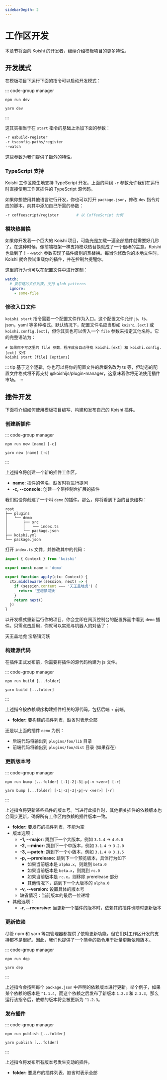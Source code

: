 ```yaml
---
sidebarDepth: 2
---
```


# 工作区开发

本章节将面向 Koishi 的开发者，继续介绍模板项目的更多特性。

## 开发模式

在模板项目下运行下面的指令可以启动开发模式：

::: code-group manager
```npm
npm run dev
```
```yarn
yarn dev
```
:::

这其实相当于在 `start` 指令的基础上添加下面的参数：

```sh
-r esbuild-register
-r tsconfig-paths/register
--watch
```

这些参数为我们提供了额外的特性。

### TypeScript 支持

Koishi 工作区原生地支持 TypeScript 开发。上面的两组 `-r` 参数允许我们在运行时直接使用工作区插件的 TypeScript 源代码。

如果你想使用其他语言进行开发，你也可以打开 `package.json`，修改 `dev` 指令对应的脚本，向其中添加自己所需的参数：

```sh
-r coffeescript/register        # 以 CoffeeScript 为例
```

### 模块热替换

如果你开发着一个巨大的 Koishi 项目，可能光是加载一遍全部插件就需要好几秒了。在这种时候，像前端框架一样支持模块热替换就成了一个很棒的主意。Koishi 也做到了！`--watch` 参数实现了插件级别的热替换。每当你修改你的本地文件时，Koishi 就会尝试重载你的插件，并在控制台提醒你。

这里的行为也可以在配置文件中进行定制：

```yaml title=koishi.yml
watch:
  # 要忽略的文件列表，支持 glob patterns
  ignore:
    - some-file
```

### 修改入口文件

`koishi start` 指令需要一个配置文件作为入口。这个配置文件允许 js，ts，json，yaml 等多种格式。默认情况下，配置文件名应当形如 `koishi.[ext]` 或 `koishi.config.[ext]`，但你其实也可以传入一个 `file` 参数来指定其他名称。它的完整语法为：

```cli
# 如果你不写这里的 file 参数，程序就会自动寻找 koishi.[ext] 和 koishi.config.[ext] 文件
koishi start [file] [options]
```

::: tip
基于这个逻辑，你也可以将你的配置文件的后缀名改为 ts 等，但动态的配置文件格式将不再支持 @koishijs/plugin-manager，这意味着你将无法使用插件市场。
:::

<!-- 此外，这个指令还支持一些额外的配置项：

- **--log-level:** 控制输出等级
- **--log-time:** 在日志中显示时间
- **--debug:** 最高等级输出的命名空间

与输出日志相关的选项请参见 [输出与日志](../service/logger.md) 一章。 -->

## 插件开发

下面将介绍如何使用模板项目编写、构建和发布自己的 Koishi 插件。

### 创建新插件

::: code-group manager
```npm
npm run new [name] [-c]
```
```yarn
yarn new [name] [-c]
```
:::

上述指令将创建一个新的插件工作区。

- **name:** 插件的包名，缺省时将进行提问
- **-c, --console:** 创建一个带控制台扩展的插件

我们假设你创建了一个叫 `demo` 的插件。那么，你将看到下面的目录结构：

```
root
├── plugins
│   └── demo
│       ├── src
│       │   └── index.ts
│       └── package.json
├── koishi.yml
└── package.json
```

打开 `index.ts` 文件，并修改其中的代码：

```ts no-extra-header
import { Context } from 'koishi'

export const name = 'demo'

export function apply(ctx: Context) {
  ctx.middleware((session, next) => {
    if (session.content === '天王盖地虎') {
      return '宝塔镇河妖'
    }
    return next()
  })
}
```

以开发模式重新运行你的项目，你会立即在网页控制台的配置界面中看到 `demo` 插件。只需点击启用，你就可以实现与机器人的对话了：

<panel-view title="聊天记录">
<chat-message nickname="Alice" color="#cc0066">天王盖地虎</chat-message>
<chat-message nickname="Koishi" avatar="/koishi.png">宝塔镇河妖</chat-message>
</panel-view>

### 构建源代码

在插件正式发布前，你需要将插件的源代码构建为 js 文件。

::: code-group manager
```npm
npm run build [...folder]
```
```yarn
yarn build [...folder]
```
:::

上述指令按依赖顺序构建插件相关的源代码，包括后端 + 前端。

- **folder:** 要构建的插件列表，缺省时表示全部

还是以上面的插件 `demo` 为例：

- 后端代码将输出到 `plugins/foo/lib` 目录
- 前端代码将输出到 `plugins/foo/dist` 目录 (如果存在)

### 更新版本号

::: code-group manager
```npm
npm run bump [...folder] [-1|-2|-3|-p|-v <ver>] [-r]
```
```yarn
yarn bump [...folder] [-1|-2|-3|-p|-v <ver>] [-r]
```
:::

上述指令将更新某些插件的版本号。当进行此操作时，其他相关插件的依赖版本也会同步更新，确保所有工作区内依赖的插件版本一致。

- **folder:** 要发布的插件列表，不能为空
- 版本选项：
  - **-1, --major:** 跳到下一个大版本，例如 `3.1.4` -> `4.0.0`
  - **-2, --minor:** 跳到下一个中版本，例如 `3.1.4` -> `3.2.0`
  - **-3, --patch:** 跳到下一个小版本，例如 `3.1.4` -> `3.1.5`
  - **-p, --prerelease:** 跳到下一个预览版本，具体行为如下
    - 如果当前版本是 `alpha.x`，则跳到 `beta.0`
    - 如果当前版本是 `beta.x`，则跳到 `rc.0`
    - 如果当前版本是 `rc.x`，则移除 prerelease 部分
    - 其他情况下，跳到下一个大版本的 `alpha.0`
  - **-v, --version:** 设置具体的版本号
  - 缺省情况：当前版本的最后一位递增
- 其他选项：
  - **-r, --recursive:** 当更新一个插件的版本时，依赖其的插件也随时更新版本
  <!-- - -s, --sync: 与云端进行同步，基于 npm 上的最新版本而非本地版本更新 -->

### 更新依赖

尽管 npm 和 yarn 等包管理器都提供了依赖更新功能，但它们对工作区开发的支持都不是很好。因此，我们也提供了一个简单的指令用于批量更新依赖版本。

::: code-group manager
```npm
npm run dep
```
```yarn
yarn dep
```
:::

上述指令会按照每个 `package.json` 中声明的依赖版本进行更新。举个例子，如果某个依赖的版本是 `^1.1.4`，而这个依赖之后发布了新版本 `1.2.3` 和 `2.3.3`，那么运行该指令后，依赖的版本将会被更新为 `^1.2.3`。

### 发布插件

::: code-group manager
```npm
npm run publish [...folder]
```
```yarn
yarn publish [...folder]
```
:::

上述指令将发布所有版本号发生变动的插件。

- **folder:** 要发布的插件列表，缺省时表示全部
